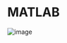 # MATLAB
 ![image](https://user-images.githubusercontent.com/60343675/147750851-071b313d-3d33-49df-90a3-58b81a7fc46b.png)

